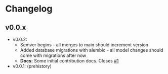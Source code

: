 # Changelog

## v0.0.x

- v0.0.2:
  - Semver begins - all merges to main should increment version
  - Added database migrations with alembic - all model changes should come with migrations after now
  - **Docs:** Some initial contribution docs. Closes [#1](https://github.com/sneakers-the-rat/journal-rss/pull/1)
- v0.0.1: (prehistory)